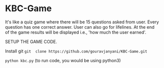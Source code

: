 # KBC-Game
It's like a quiz game where there will be 15 questions asked from user. Every question has one correct answer. User can also go for lifelines. At the end of the game results will be displayed i.e., 'how much the user earned'. 

SETUP THE GAME CODE.

Install git
``` git  clone https://github.com/gouravjanyani/KBC-Game.git ```

``` python kbc.py ``` (to run code, you would be using python3)

